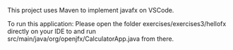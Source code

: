 This project uses Maven to implement javafx on VSCode.

To run this application:
Please open the folder exercises/exercises3/hellofx directly on your IDE to and run src/main/java/org/openjfx/CalculatorApp.java from there.